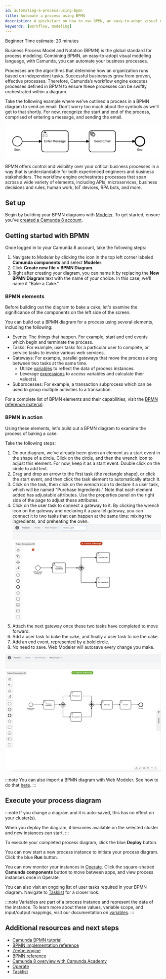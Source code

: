 ```yaml
---
id: automating-a-process-using-bpmn
title: Automate a process using BPMN
description: A quickstart on how to use BPMN, an easy-to-adopt visual modeling language, together with Camunda to automate your business processes.
keywords: [workflow, modeling]
---
```


<span class="badge badge--beginner">Beginner</span>
<span class="badge badge--medium">Time estimate: 20 minutes</span>

Business Process Model and Notation (BPMN) is the global standard for process modeling. Combining BPMN, an easy-to-adopt visual modeling language, with Camunda, you can automate your business processes.

Processes are the algorithms that determine how an organization runs based on independent tasks. Successful businesses grow from proven, effective processes. Therefore, Camunda’s workflow engine executes processes defined in BPMN to ensure these processes can be swiftly orchestrated within a diagram.

Take the following example where we've outlined a process in a BPMN diagram to send an email. Don't worry too much about the symbols as we'll get to that shortly. For now, recognize the start and end of the process, comprised of entering a message, and sending the email.

![sending email bmmn diagram](./img/simple-bpmn-process.png)

BPMN offers control and visibility over your critical business processes in a way that is understandable for both experienced engineers and business stakeholders. The workflow engine orchestrates processes that span across a wide variety of elements, including APIs, microservices, business decisions and rules, human work, IoT devices, RPA bots, and more.

## Set up

Begin by building your BPMN diagrams with [Modeler](../components/modeler/about-modeler.md).
To get started, ensure you’ve [created a Camunda 8 account](/guides/create-account.md).

## Getting started with BPMN

Once logged in to your Camunda 8 account, take the following steps:

1. Navigate to Modeler by clicking the icon in the top left corner labeled **Camunda components** and select **Modeler**.
2. Click **Create new file > BPMN Diagram**.
3. Right after creating your diagram, you can name it by replacing the **New BPMN Diagram** text with the name of your choice. In this case, we'll name it "Bake a Cake."

### BPMN elements

Before building out the diagram to bake a cake, let's examine the significance of the components on the left side of the screen.

You can build out a BPMN diagram for a process using several elements, including the following:

- Events: The things that happen. For example, start and end events which begin and terminate the process.
- Tasks: For example, user tasks for a particular user to complete, or service tasks to invoke various web services.
- Gateways: For example, parallel gateways that move the process along between two tasks at the same time.
  - Utilize [variables](../components/concepts/variables.md) to reflect the data of process instances.
  - Leverage [expressions](../components/concepts/expressions.md) to access variables and calculate their value(s).
- Subprocesses: For example, a transaction subprocess which can be used to group multiple activities to a transaction.

For a complete list of BPMN elements and their capabilities, visit the [BPMN reference material](../components/modeler/bpmn/bpmn.md).

### BPMN in action

Using these elements, let's build out a BPMN diagram to examine the process of baking a cake.

Take the following steps:

1. On our diagram, we've already been given an element as a start event in the shape of a circle. Click on the circle, and then the wrench icon to adjust this element. For now, keep it as a start event. Double click on the circle to add text.
2. Drag and drop an arrow to the first task (the rectangle shape), or click the start event, and then click the task element to automatically attach it.
3. Click on the task, then click on the wrench icon to declare it a user task, which will be named "Purchase Ingredients." Note that each element added has adjustable attributes. Use the properties panel on the right side of the page to adjust these attributes.
4. Click on the user task to connect a gateway to it. By clicking the wrench icon on the gateway and declaring it a parallel gateway, you can connect it to two tasks that can happen at the same time: mixing the ingredients, and preheating the oven.
   ![baking a cake bpmn sample](./img/bake-cake-bpmn.png)
5. Attach the next gateway once these two tasks have completed to move forward.
6. Add a user task to bake the cake, and finally a user task to ice the cake.
7. Add an end event, represented by a bold circle.
8. No need to save. Web Modeler will autosave every change you make.

![completed bpmn diagram](./img/complete-baking-cake-bpmn.png)

:::note
You can also import a BPMN diagram with Web Modeler. See how to do that [here](../components/modeler/web-modeler/import-diagram.md).
:::

## Execute your process diagram

:::note
If you change a diagram and it is auto-saved, this has no effect on your cluster(s).

When you deploy the diagram, it becomes available on the selected cluster and new instances can start.
:::

To execute your completed process diagram, click the blue **Deploy** button.

You can now start a new process instance to initiate your process diagram. Click the blue **Run** button.

You can now monitor your instances in [Operate](/components/operate/operate-introduction.md). Click the square-shaped **Camunda components** button to move between apps, and view process instances once in Operate.

You can also visit an ongoing list of user tasks required in your BPMN diagram. Navigate to [Tasklist](/components/tasklist/introduction-to-tasklist.md) for a closer look.

:::note
Variables are part of a process instance and represent the data of the instance. To learn more about these values, variable scope, and input/output mappings, visit our documentation on [variables](../components/concepts/variables.md).
:::

## Additional resources and next steps

- [Camunda BPMN tutorial](https://camunda.com/bpmn/)
- [BPMN implementation reference](https://docs.camunda.org/manual/latest/reference/bpmn20/)
- [Zeebe engine](../components/zeebe/zeebe-overview.md)
- [BPMN reference](../components/modeler/bpmn/bpmn.md)
- [Camunda 8 overview with Camunda Academy](https://bit.ly/3TjNEm7)
- [Operate](/components/operate/operate-introduction.md)
- [Tasklist](/components/tasklist/introduction-to-tasklist.md)
